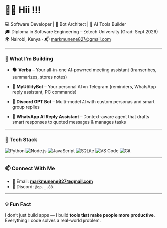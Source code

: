# 👋🏾 Hii !!!

💻 Software Developer | 🤖 Bot Architect | 🧠 AI Tools Builder  
🎓 Diploma in Software Engineering – Zetech University (Grad: Sept 2026)  
🌍 Nairobi, Kenya · 📬 markmunene827@gmail.com

---

### 🔧 What I’m Building
- 🗣️ **Verba** – Your all-in-one AI-powered meeting assistant (transcribes, summarizes, stores notes)
  
- 🤖 **MyUtilityBot** – Your personal AI on Telegram (reminders, WhatsApp reply assistant, PC commands)
  
- 🧠 **Discord GPT Bot** – Multi-model AI with custom personas and smart group replies 
  
- 💬 **WhatsApp AI Reply Assistant** – Context-aware agent that drafts smart responses to quoted messages & manages tasks

---

### 🧠 Tech Stack
![Python](https://img.shields.io/badge/-Python-3776AB?style=flat&logo=python&logoColor=white)
![Node.js](https://img.shields.io/badge/-Node.js-339933?style=flat&logo=node.js&logoColor=white)
![JavaScript](https://img.shields.io/badge/-JavaScript-F7DF1E?style=flat&logo=javascript&logoColor=black)
![SQLite](https://img.shields.io/badge/-SQLite-003B57?style=flat&logo=sqlite&logoColor=white)
![VS Code](https://img.shields.io/badge/-VS_Code-007ACC?style=flat&logo=visual-studio-code&logoColor=white)
![Git](https://img.shields.io/badge/-Git-F05032?style=flat&logo=git&logoColor=white)

---

### 📫 Connect With Me
- 📧 Email: **markmunene827@gmail.com**
- 💬 Discord: `@op._.88.`

---

### 💡 Fun Fact  
I don’t just build apps — I build **tools that make people more productive**. Everything I code solves a real-world problem.
